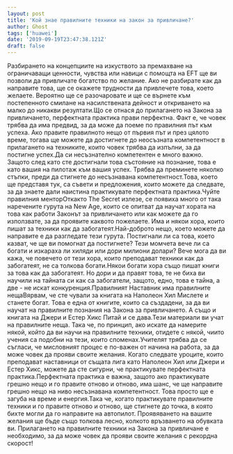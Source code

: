 ```yaml
---
layout: post
title: 'Кой знае правилните техники на закон за привличане?'
author: Ghost
tags: ['huawei']
date: '2019-09-19T23:47:38.121Z'
draft: false
---
```


Разбирането на концепциите на изкуството за премахване на ограничаващи ценности, чувства или навици с помощта на EFT ще ви позволи да привличате богатство по желание. Ако не разбирате как да направите това, ще се окажете трудности да привлечете това, което желаете. Вероятно ще се разочаровате и ще се върнете към постепенното смилане на насилствената дейност и откриването на малко до никакви резултати.Що се отнася до прилагането на Закона за привличането, перфектната практика прави перфектна. Факт е, че човек трябва да има предвид, за да може да поеме по правилния път към успеха. Ако правите правилното нещо от първия път и през цялото време, тогава ще можете да достигнете до неосъзната компетентност в прилагането на техниките, които човек трябва да изпълни, за да постигне успех.Да си несъзнателно компетентен е много важно. Защото след като сте достигнали това състояние на познание, това е като вашия на пилотаж към вашия успех. Трябва да преминете няколко стъпки, преди да стигнете до несъзнавана компетентност.Това, което ще представя тук, са съвети и предложения, които можете да следвате, за да знаете дали наистина практикувате перфектната практика.Чуйте правилния менторОткакто The Secret излезе, се появиха много от така наречените гурута на New Age, които се опитват да научат хората на това как работи Законът за привличането или как можете да го използвате, за да проявите каквото пожелаете. Има и някои хора, които пишат за техники как да забогатеят.Най-доброто нещо, което можете да направите е да разгледате тези гурута. Постигнали ли са това, което казват, че ще ви помогнат да постигнете? Тези момчета вече ли са богати и изкараха ли хиляди или дори милиони долари? Вече мога да ви кажа, че повечето от тези хора, които преподават техники как да забогатеят, не са толкова богати.Някои богати хора също пишат книги за това как да забогатеят. Но дори и да правят това, те не биха ви научили на тайната си как са забогатели, защото, едно, това е тайна, а две - не искат конкуренция.Правилният Наставник има правилните нещаВярвам, че сте чували за книгата на Наполеон Хил Мислете и станете богат. Това е една от книгите, които са създадени, за да ви научат на правилните познания на Закона за привличането. А също и книгата на Джери и Естер Хикс Питай и се дава.Тези материали ви учат на правилните неща. Така че, по принцип, ако искате да намерите някой, който да ви научи на правилните техники, отидете с някой, чиито учения са подобни на тези, които споменах.Учителят трябва да се съгласи, че мисловният процес е по-важен от начина на работа, за да може човек да прояви своите желания. Когато следвате уроците, които преподават наставници от същата лига като Наполеон Хил или Джери и Естер Хикс, можете да сте сигурни, че практикувате перфектната практика.Перфектната практика е важна, защото ако практикувате грешно нещо и го правите отново и отново, има шанс, че ще направите грешно нещо на ниво несъзнавана компетентност. Това просто ще е загуба на време и енергия.Така че, когато практикувате правилните техники и го правите отново и отново, ще стигнете до точка, в която бихте могли да го направите на автопилот. Проявяването на вашите желания ще бъде също толкова лесно, колкото връзването на обувката ви. Прилагането на правилните техники на Закона за привличане е необходимо, за да може човек да прояви своите желания с рекордна скорост!
